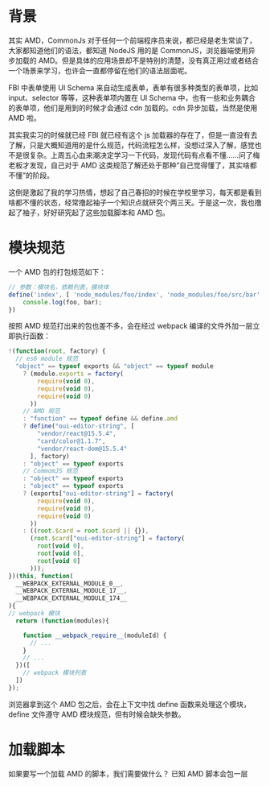 # 背景 
  其实 AMD，CommonJs 对于任何一个前端程序员来说，都已经是老生常谈了，大家都知道他们的语法，都知道 NodeJS 用的是 CommonJS，浏览器端使用异步加载的 AMD。但是具体的应用场景却不是特别的清楚，没有真正用过或者结合一个场景来学习，也许会一直都停留在他们的语法层面呢。
  
  FBI 中表单使用 UI Schema 来自动生成表单，表单有很多种类型的表单项，比如 input、selector 等等，这种表单项内置在 UI Schema 中，也有一些和业务耦合的表单项，他们是用到的时候才会通过 cdn 加载的。cdn 异步加载，当然是使用 AMD 啦。
  
  其实我实习的时候就已经 FBI 就已经有这个 js 加载器的存在了，但是一直没有去了解，只是大概知道用的是什么规范，代码流程怎么样，没想过深入了解，感觉也不是很复杂。上周五心血来潮决定学习一下代码，发现代码有点看不懂……问了梅老板才发现，自己对于 AMD 这类规范了解还处于那种“自己觉得懂了，其实啥都不懂”的阶段。
 
 这倒是激起了我的学习热情，想起了自己春招的时候在学校里学习，每天都是看到啥都不懂的状态，经常撸起袖子一个知识点就研究个两三天。于是这一次，我也撸起了袖子，好好研究起了这些加载脚本和 AMD 包。
 
 
# 模块规范
  一个 AMD 包的打包规范如下： 
```javascript
// 参数：模块名，依赖列表，模块体
define('index', [ 'node_modules/foo/index', 'node_modules/foo/src/bar' ], function (foo, bar) { 
    console.log(foo, bar);
})
```

  按照 AMD 规范打出来的包也差不多，会在经过 webpack 编译的文件外加一层立即执行函数： 
```javascript
!(function(root, factory) {
  // es6 module 规范
  "object" == typeof exports && "object" == typeof module
    ? (module.exports = factory(
        require(void 0),
        require(void 0),
        require(void 0)
      ))
    // AMD 规范
    : "function" == typeof define && define.amd
    ? define("oui-editor-string", [
        "vendor/react@15.5.4",
        "card/color@1.1.7",
        "vendor/react-dom@15.5.4"
      ], factory)
    : "object" == typeof exports
    // CommomJS 规范
    : "object" == typeof exports
    : "object" == typeof exports
    ? (exports["oui-editor-string"] = factory(
        require(void 0),
        require(void 0),
        require(void 0)
      ))
    : ((root.$card = root.$card || {}),
      (root.$card["oui-editor-string"] = factory(
        root[void 0],
        root[void 0],
        root[void 0]
      )));
})(this, function(
  __WEBPACK_EXTERNAL_MODULE_0__,
  __WEBPACK_EXTERNAL_MODULE_17__,
  __WEBPACK_EXTERNAL_MODULE_174__
){
// webpack 模块
  return (function(modules){

    function __webpack_require__(moduleId) {
      // ...
    }
    // ...
  })([
    // webpack 模块列表
  ])
});
```
  浏览器拿到这个 AMD 包之后，会在上下文中找 define 函数来处理这个模块，define 文件遵守 AMD 模块规范，但有时候会缺失参数。
 
# 加载脚本
  如果要写一个加载 AMD 的脚本，我们需要做什么？
  已知 AMD 脚本会包一层
